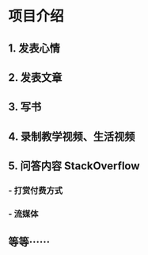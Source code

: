 # 项目介绍

## 1. 发表心情
## 2. 发表文章
## 3. 写书
## 4. 录制教学视频、生活视频
## 5. 问答内容 StackOverflow
### - 打赏付费方式
### - 流媒体
## 等等······